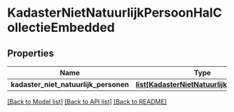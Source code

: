 # KadasterNietNatuurlijkPersoonHalCollectieEmbedded

## Properties
Name | Type | Description | Notes
------------ | ------------- | ------------- | -------------
**kadaster_niet_natuurlijk_personen** | [**list[KadasterNietNatuurlijkPersoonHal]**](KadasterNietNatuurlijkPersoonHal.md) |  | [optional] 

[[Back to Model list]](../README.md#documentation-for-models) [[Back to API list]](../README.md#documentation-for-api-endpoints) [[Back to README]](../README.md)

